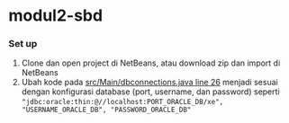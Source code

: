 # modul2-sbd

### Set up

1. Clone dan open project di NetBeans, atau download zip dan import di NetBeans
2. Ubah kode pada [src/Main/dbconnections.java line 26](https://github.com/sayyidyofa/modul2-sbd/blob/a0fd5cdf2cc8e57b88d7368c60390de4b6384b6d/src/Main/dbconnections.java#L26) menjadi sesuai dengan konfigurasi database (port, username, dan password) seperti `"jdbc:oracle:thin:@//localhost:PORT_ORACLE_DB/xe", "USERNAME_ORACLE_DB", "PASSWORD_ORACLE_DB"`
